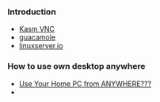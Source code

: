 ### Introduction
- [Kasm VNC](https://kasmweb.com/kasmvnc)
- [guacamole](https://guacamole.apache.org/)
- [linuxserver.io](https://www.linuxserver.io/)


### How to use own desktop anywhere
- [Use Your Home PC from ANYWHERE???](https://www.youtube.com/watch?v=84B3wLUteeU)
- 